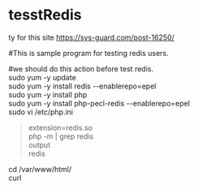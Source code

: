 # tesstRedis

ty for this site
https://sys-guard.com/post-16250/


#This is sample program for testing redis users.  

#we should do this action before test redis.  
 sudo yum -y update  
 sudo yum -y install redis --enablerepo=epel  
 sudo yum -y install php  
 sudo yum -y install php-pecl-redis --enablerepo=epel  
 sudo vi /etc/php.ini  
  > extension=redis.so  
 php -m | grep redis  
 output   
  redis  
  
 cd /var/www/html/  
 curl  
